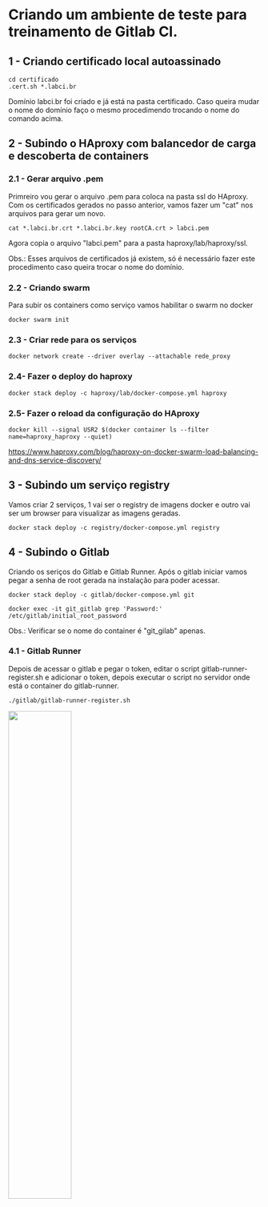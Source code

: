 # Criando um ambiente de teste para treinamento de Gitlab CI.

## 1 - Criando certificado local autoassinado 
```
cd certificado
.cert.sh *.labci.br
```
Domínio labci.br foi criado e já está na pasta certificado. Caso queira mudar o nome do domínio faço o mesmo procedimendo trocando o nome do comando acima.

## 2 - Subindo o HAproxy com balancedor de carga e descoberta de containers

### 2.1 - Gerar arquivo .pem

Primreiro vou gerar o arquivo .pem para coloca na pasta ssl do HAproxy. Com os certificados gerados no passo anterior, vamos fazer um "cat" nos arquivos para gerar um novo.

```
cat *.labci.br.crt *.labci.br.key rootCA.crt > labci.pem
```
Agora copia o arquivo "labci.pem" para a pasta haproxy/lab/haproxy/ssl.

Obs.: Esses arquivos de certificados já existem, só é necessário fazer este procedimento caso queira trocar o nome do domínio.

### 2.2 - Criando swarm 

Para subir os containers como serviço vamos habilitar o swarm no docker
```
docker swarm init
```
### 2.3 -  Criar  rede para os serviços
```
docker network create --driver overlay --attachable rede_proxy
```
### 2.4- Fazer o deploy do haproxy
```
docker stack deploy -c haproxy/lab/docker-compose.yml haproxy
```
### 2.5- Fazer o reload da configuração do HAproxy
```
docker kill --signal USR2 $(docker container ls --filter name=haproxy_haproxy --quiet)
```

https://www.haproxy.com/blog/haproxy-on-docker-swarm-load-balancing-and-dns-service-discovery/



## 3 - Subindo um serviço registry

Vamos criar 2 serviços, 1 vai ser o registry de imagens docker e outro vai ser um browser para visualizar as imagens geradas.
```
docker stack deploy -c registry/docker-compose.yml registry
```

## 4 - Subindo o Gitlab

Criando os seriços do Gitlab e Gitlab Runner. Após o gitlab iniciar vamos pegar a senha de root gerada na instalação para poder acessar.

```
docker stack deploy -c gitlab/docker-compose.yml git
```
```
docker exec -it git_gitlab grep 'Password:' /etc/gitlab/initial_root_password
```
Obs.: Verificar se o nome do container é "git_gilab" apenas.

### 4.1 - Gitlab Runner

Depois de acessar o gitlab e pegar o token, editar o script gitlab-runner-register.sh e adicionar o token, depois executar o script no servidor onde está o container do gitlab-runner.

```
./gitlab/gitlab-runner-register.sh 
```


[<img src="https://i9.ytimg.com/vi/QExBnuOb2SM/maxresdefault.jpg?v=63e6573a&sqp=CPDW4p8G&rs=AOn4CLCTR6nG295K4SMMGqxL0g8yGSjDyw" width="50%">](https://www.youtube.com/watch?v=QExBnuOb2SM "Gitlab CI/CD")

